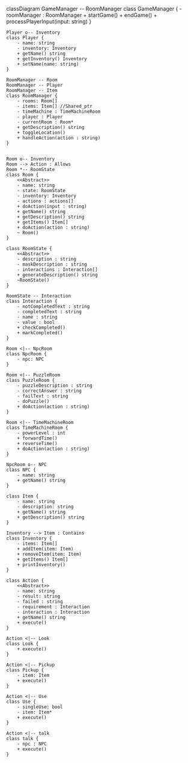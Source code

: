 classDiagram
    GameManager -- RoomManager
    class GameManager {
        - roomManager : RoomManager
        + startGame() 
        + endGame() 
        + processPlayerInput(input: string) 
    }

    Player o-- Inventory
    class Player {
        - name: string
        - inventory: Inventory
        + getName() string
        + getInventory() Inventory
        + setName(name: string) 
    }

    RoomManager -- Room
    RoomManager -- Player
    RoomManager -- Item
    class RoomManager {
        - rooms: Room[]
        - items: Item[] //Shared_ptr
        - timeMachine : TimeMachineRoom
        - player : Player
        - currentRoom : Room*
        + getDescription() string
        + toggleLocation()
        + handleAction(action : string)
    }


    Room o-- Inventory
    Room --> Action : Allows
    Room *-- RoomState
    class Room {
        <<Abstract>>
        - name: string
        - state: RoomState
        - inventory: Inventory
        - actions : actions[]
        + doAction(input : string)
        + getName() string
        + getDescription() string
        + getItems() Item[]
        + doAction(action : string)
        ~ Room()
    }

    class RoomState {
        <<Abstract>>
        - description : string
        - maskDescription : string
        - interactions : Interaction[]
        + generateDescription() string
        ~RoomState()
    }

    RoomState -- Interaction
    class Interaction {
        - notCompletedText : string
        - completedText : string
        - name : string
        - value : bool
        + checkCompleted()
        + markCompleted()
    }

    Room <|-- NpcRoom
    class NpcRoom {
        - npc: NPC
    }

    Room <|-- PuzzleRoom
    class PuzzleRoom {
        - puzzleDescription : string
        - correctAnswer : string
        - failText : string
        - doPuzzle()
        + doAction(action : string)
    }

    Room <|-- TimeMachineRoom
    class TimeMachineRoom {
        - powerLevel : int
        + forwardTime()
        + reverseTime()
        + doAction(action : string)
    }

    NpcRoom o-- NPC
    class NPC {
        - name: string
        + getName() string
    }

    class Item {
        - name: string
        - description: string
        + getName() string
        + getDescription() string
    }

    Inventory --> Item : Contains
    class Inventory {
        - items: Item[]
        + addItem(item: Item) 
        + removeItem(item: Item) 
        + getItems() Item[]
        + printInventory() 
    }

    class Action {
        <<Abstract>>
        - name: string
        - result: string
        - failed : string
        - requirement : Interaction
        - interaction : Interaction
        + getName() string
        + execute() 
    }

    Action <|-- Look
    class Look {
        + execute() 
    }

    Action <|-- Pickup
    class Pickup {
        - item: Item
        + execute() 
    }

    Action <|-- Use
    class Use {
        - singleUse: bool
        - item: Item*
        + execute() 
    }

    Action <|-- talk
    class talk {
        - npc : NPC
        + execute()
    }

